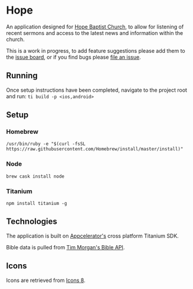 # Hope
An application designed for [Hope Baptist Church](https://hope.ie), to allow for listening of recent sermons and access to the latest news and information within the church.

This is a work in progress, to add feature suggestions please add them to the [issue board](https://github.com/Sajoha/Hope/projects/1), or if you find bugs please [file an issue](https://github.com/Sajoha/Hope/issues).

## Running
Once setup instructions have been completed, navigate to the project root and run:
`ti build -p <ios,android>`

## Setup

### Homebrew
`/usr/bin/ruby -e "$(curl -fsSL https://raw.githubusercontent.com/Homebrew/install/master/install)"`

### Node
`brew cask install node`

### Titanium
`npm install titanium -g`

## Technologies
The application is built on [Appcelerator's](https://www.appcelerator.com) cross platform Titanium SDK.

Bible data is pulled from [Tim Morgan's Bible API](https://github.com/seven1m/open-bibles).

## Icons
Icons are retrieved from [Icons 8](https://icons8.com/icons).
